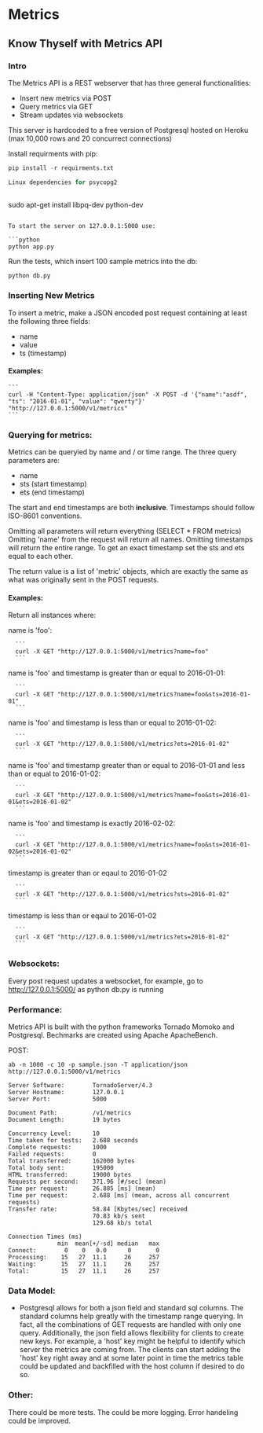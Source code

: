 # Metrics
## Know Thyself with Metrics API

### Intro

The Metrics API is a REST webserver that has three general functionalities:
- Insert new metrics via POST
- Query metrics via GET
- Stream updates via websockets

This server is hardcoded to a free version of Postgresql hosted on Heroku (max 10,000 rows and 20 concurrect connections)

Install requirments with pip:

```python
pip install -r requirments.txt

Linux dependencies for psycopg2
  
  ```
  sudo apt-get install libpq-dev python-dev
  ```

To start the server on 127.0.0.1:5000 use:

```python
python app.py
```

Run the tests, which insert 100 sample metrics into the db:

```python
python db.py
```

### Inserting New Metrics

To insert a metric, make a JSON encoded post request containing at least the following three fields:
  - name
  - value
  - ts (timestamp)

#### Examples:

    ```
    curl -H "Content-Type: application/json" -X POST -d '{"name":"asdf", "ts": "2016-01-01", "value": "qwerty"}' "http://127.0.0.1:5000/v1/metrics"
    ```

### Querying for metrics:

Metrics can be queryied by name and / or time range. The three query parameters are:
  - name
  - sts (start timestamp)
  - ets (end timestamp)

The start and end timestamps are both **inclusive**.
Timestamps should follow ISO-8601 conventions.

Omitting all parameters will return everything (SELECT * FROM metrics)
Omitting 'name' from the request will return all names.
Omitting timestamps will return the entire range.
To get an exact timestamp set the sts and ets equal to each other.

The return value is a list of 'metric' objects, which are exactly the same as what was originally sent in the POST requests.


#### Examples:

Return all instances where:
  
  name is 'foo':
  
      ```
      curl -X GET "http://127.0.0.1:5000/v1/metrics?name=foo"
      ```
  
  name is 'foo' and timestamp is greater than or equal to 2016-01-01:
  
      ```
      curl -X GET "http://127.0.0.1:5000/v1/metrics?name=foo&sts=2016-01-01"
      ```
  
  name is 'foo' and timestamp is less than or equal to 2016-01-02:
  
      ```
      curl -X GET "http://127.0.0.1:5000/v1/metrics?ets=2016-01-02"
      ```
  
  name is 'foo' and timestamp greater than or equal to 2016-01-01 and less than or equal to 2016-01-02:
  
      ```
      curl -X GET "http://127.0.0.1:5000/v1/metrics?name=foo&sts=2016-01-01&ets=2016-01-02"
      ```
  
  name is 'foo' and timestamp is exactly 2016-02-02:
  
      ```
      curl -X GET "http://127.0.0.1:5000/v1/metrics?name=foo&sts=2016-01-02&ets=2016-01-02"
      ```

  timestamp is greater than or eqaul to 2016-01-02
      
      ```
      curl -X GET "http://127.0.0.1:5000/v1/metrics?sts=2016-01-02"
      ```
  
  timestamp is less than or eqaul to 2016-01-02
      
      ```
      curl -X GET "http://127.0.0.1:5000/v1/metrics?ets=2016-01-02"
      ```

### Websockets:
  Every post request updates a websocket, for example, go to http://127.0.0.1:5000/ as python db.py is running


### Performance:
Metrics API is built with the python frameworks Tornado Momoko and Postgresql.  Bechmarks are created using Apache ApacheBench.


POST:

  ```
  ab -n 1000 -c 10 -p sample.json -T application/json http://127.0.0.1:5000/v1/metrics

  Server Software:        TornadoServer/4.3
  Server Hostname:        127.0.0.1
  Server Port:            5000

  Document Path:          /v1/metrics
  Document Length:        19 bytes

  Concurrency Level:      10
  Time taken for tests:   2.688 seconds
  Complete requests:      1000
  Failed requests:        0
  Total transferred:      162000 bytes
  Total body sent:        195000
  HTML transferred:       19000 bytes
  Requests per second:    371.96 [#/sec] (mean)
  Time per request:       26.885 [ms] (mean)
  Time per request:       2.688 [ms] (mean, across all concurrent requests)
  Transfer rate:          58.84 [Kbytes/sec] received
                          70.83 kb/s sent
                          129.68 kb/s total

  Connection Times (ms)
                min  mean[+/-sd] median   max
  Connect:        0    0   0.0      0       0
  Processing:    15   27  11.1     26     257
  Waiting:       15   27  11.1     26     257
  Total:         15   27  11.1     26     257
  ```

### Data Model:
- Postgresql allows for both a json field and standard sql columns.  The standard columns help greatly with the timestamp range querying.  In fact, all the combinations of GET requests are handled with only one query.  Additionally, the json field allows flexibility for clients to create new keys.  For example, a 'host' key might be helpful to identify which server the metrics are coming from.  The clients can start adding the 'host' key right away and at some later point in time the metrics table could be updated and backfilled with the host column if desired to do so.

### Other:
There could be more tests.
The could be more logging.
Error handeling could be improved.
